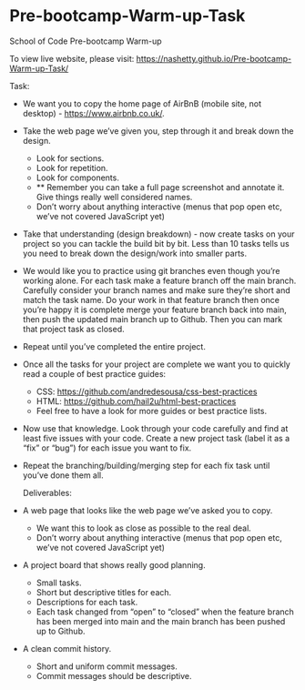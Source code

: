# Pre-bootcamp-Warm-up-Task
School of Code Pre-bootcamp Warm-up

To view live website, please visit: https://nashetty.github.io/Pre-bootcamp-Warm-up-Task/

Task:
- We want you to copy the home page of AirBnB (mobile site, not desktop) - https://www.airbnb.co.uk/.

- Take the web page we’ve given you, step through it and break down the design.
    - Look for sections.
    - Look for repetition.
    - Look for components.
    - ** Remember you can take a full page screenshot and annotate it. Give things really well considered names.
    - Don’t worry about anything interactive (menus that pop open etc, we’ve not covered JavaScript yet)
      
- Take that understanding (design breakdown) - now create tasks on your project so you can tackle the build bit by bit. Less than 10 tasks tells us you need to break down the design/work into smaller parts.
- We would like you to practice using git branches even though you’re working alone. For each task make a feature branch off the main branch. Carefully consider your branch names and make sure they’re short and match the task name. Do your work in that feature branch then once you’re happy it is complete merge your feature branch back into main, then push the updated main branch up to Github. Then you can mark that project task as closed.
- Repeat until you’ve completed the entire project.
- Once all the tasks for your project are complete we want you to quickly read a couple of best practice guides:
    - CSS: https://github.com/andredesousa/css-best-practices
    - HTML: https://github.com/hail2u/html-best-practices
    - Feel free to have a look for more guides or best practice lists.
- Now use that knowledge. Look through your code carefully and find at least five issues with your code. Create a new project task (label it as a “fix” or “bug”) for each issue you want to fix.
- Repeat the branching/building/merging step for each fix task until you’ve done them all.

  Deliverables:
- A web page that looks like the web page we’ve asked you to copy.
    - We want this to look as close as possible to the real deal.
    - Don’t worry about anything interactive (menus that pop open etc, we’ve not covered JavaScript yet)
- A project board that shows really good planning.
    - Small tasks.
    - Short but descriptive titles for each.
    - Descriptions for each task.
    - Each task changed from “open” to “closed” when the feature branch has been merged into main and the main branch has been pushed up to Github.
- A clean commit history.
    - Short and uniform commit messages.
    - Commit messages should be descriptive.
